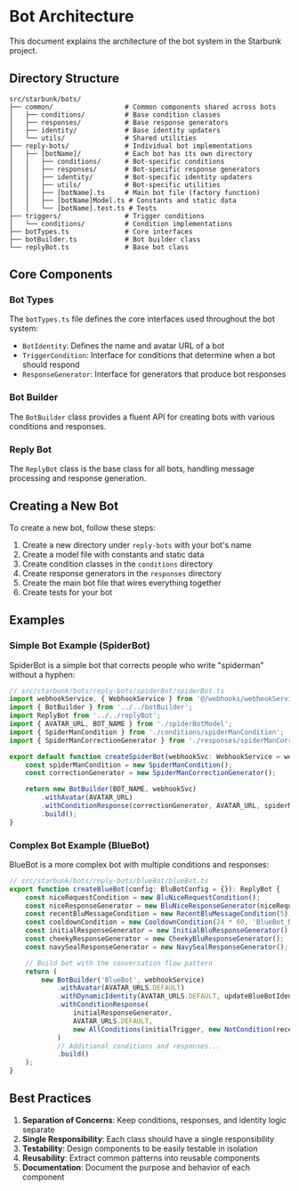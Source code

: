 # Bot Architecture

This document explains the architecture of the bot system in the Starbunk project.

## Directory Structure

```
src/starbunk/bots/
├── common/                  # Common components shared across bots
│   ├── conditions/          # Base condition classes
│   ├── responses/           # Base response generators
│   ├── identity/            # Base identity updaters
│   └── utils/               # Shared utilities
├── reply-bots/              # Individual bot implementations
│   ├── [botName]/           # Each bot has its own directory
│   │   ├── conditions/      # Bot-specific conditions
│   │   ├── responses/       # Bot-specific response generators
│   │   ├── identity/        # Bot-specific identity updaters
│   │   ├── utils/           # Bot-specific utilities
│   │   ├── [botName].ts     # Main bot file (factory function)
│   │   ├── [botName]Model.ts # Constants and static data
│   │   └── [botName].test.ts # Tests
├── triggers/                # Trigger conditions
│   └── conditions/          # Condition implementations
├── botTypes.ts              # Core interfaces
├── botBuilder.ts            # Bot builder class
└── replyBot.ts              # Base bot class
```

## Core Components

### Bot Types

The `botTypes.ts` file defines the core interfaces used throughout the bot system:

- `BotIdentity`: Defines the name and avatar URL of a bot
- `TriggerCondition`: Interface for conditions that determine when a bot should respond
- `ResponseGenerator`: Interface for generators that produce bot responses

### Bot Builder

The `BotBuilder` class provides a fluent API for creating bots with various conditions and responses.

### Reply Bot

The `ReplyBot` class is the base class for all bots, handling message processing and response generation.

## Creating a New Bot

To create a new bot, follow these steps:

1. Create a new directory under `reply-bots` with your bot's name
2. Create a model file with constants and static data
3. Create condition classes in the `conditions` directory
4. Create response generators in the `responses` directory
5. Create the main bot file that wires everything together
6. Create tests for your bot

## Examples

### Simple Bot Example (SpiderBot)

SpiderBot is a simple bot that corrects people who write "spiderman" without a hyphen:

```typescript
// src/starbunk/bots/reply-bots/spiderBot/spiderBot.ts
import webhookService, { WebhookService } from '@/webhooks/webhookService';
import { BotBuilder } from '../../botBuilder';
import ReplyBot from '../../replyBot';
import { AVATAR_URL, BOT_NAME } from './spiderBotModel';
import { SpiderManCondition } from './conditions/spiderManCondition';
import { SpiderManCorrectionGenerator } from './responses/spiderManCorrectionGenerator';

export default function createSpiderBot(webhookSvc: WebhookService = webhookService): ReplyBot {
	const spiderManCondition = new SpiderManCondition();
	const correctionGenerator = new SpiderManCorrectionGenerator();

	return new BotBuilder(BOT_NAME, webhookSvc)
		.withAvatar(AVATAR_URL)
		.withConditionResponse(correctionGenerator, AVATAR_URL, spiderManCondition)
		.build();
}
```

### Complex Bot Example (BlueBot)

BlueBot is a more complex bot with multiple conditions and responses:

```typescript
// src/starbunk/bots/reply-bots/blueBot/blueBot.ts
export function createBlueBot(config: BluBotConfig = {}): ReplyBot {
	const niceRequestCondition = new BluNiceRequestCondition();
	const niceResponseGenerator = new BluNiceResponseGenerator(niceRequestCondition);
	const recentBluMessageCondition = new RecentBluMessageCondition(5);
	const cooldownCondition = new CooldownCondition(24 * 60, 'BlueBot_NavySeal');
	const initialResponseGenerator = new InitialBluResponseGenerator();
	const cheekyResponseGenerator = new CheekyBluResponseGenerator();
	const navySealResponseGenerator = new NavySealResponseGenerator();

	// Build bot with the conversation flow pattern
	return (
		new BotBuilder('BlueBot', webhookService)
			.withAvatar(AVATAR_URLS.DEFAULT)
			.withDynamicIdentity(AVATAR_URLS.DEFAULT, updateBlueBotIdentity)
			.withConditionResponse(
				initialResponseGenerator,
				AVATAR_URLS.DEFAULT,
				new AllConditions(initialTrigger, new NotCondition(recentBluMessageCondition)),
			)
			// Additional conditions and responses...
			.build()
	);
}
```

## Best Practices

1. **Separation of Concerns**: Keep conditions, responses, and identity logic separate
2. **Single Responsibility**: Each class should have a single responsibility
3. **Testability**: Design components to be easily testable in isolation
4. **Reusability**: Extract common patterns into reusable components
5. **Documentation**: Document the purpose and behavior of each component
